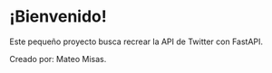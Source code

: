# ¡Bienvenido!

Este pequeño proyecto busca recrear la API de Twitter con FastAPI.

Creado por: Mateo Misas.
